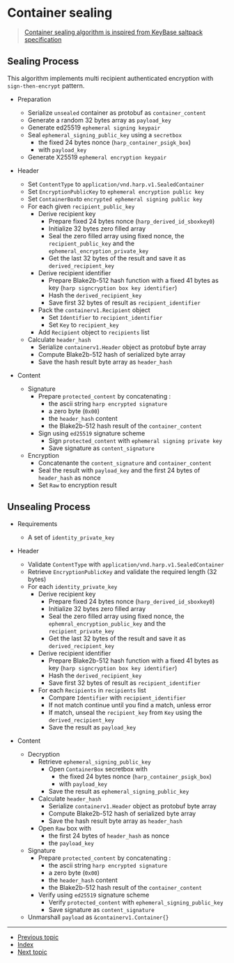 # Container sealing

> [Container sealing algorithm is inspired from KeyBase saltpack specification](https://saltpack.org/)

## Sealing Process

This algorithm implements multi recipient authenticated encryption with
`sign-then-encrypt` pattern.

* Preparation
  * Serialize `unsealed` container as protobuf as `container_content`
  * Generate a random 32 bytes array as `payload_key`
  * Generate ed25519 `ephemeral signing keypair`
  * Seal `ephemeral_signing_public_key` using a `secretbox`
    * the fixed 24 bytes nonce (`harp_container_psigk_box`)
    * with `payload_key`
  * Generate X25519 `ephemeral encryption keypair`

* Header
  * Set `ContentType` to `application/vnd.harp.v1.SealedContainer`
  * Set `EncryptionPublicKey` to `ephemeral encryption public key`
  * Set `ContainerBox`to `encrypted ephemeral signing public key`
  * For each given `recipient_public_key`
    * Derive recipient key
      * Prepare fixed 24 bytes nonce (`harp_derived_id_sboxkey0`)
      * Initialize 32 bytes zero filled array
      * Seal the zero filled array using fixed nonce, the `recipient_public_key` and the `ephemeral_encryption_private_key`
      * Get the last 32 bytes of the result and save it as `derived_recipient_key`
    * Derive recipient identifier
      * Prepare Blake2b-512 hash function with a fixed 41 bytes as key (`harp signcryption box key identifier`)
      * Hash the `derived_recipient_key`
      * Save first 32 bytes of result as `recipient_identifier`
    * Pack the `containerv1.Recipient` object
      * Set `Identifier` to `recipient_identifier`
      * Set `Key` to `recipient_key`
    * Add `Recipient` object to `recipients` list
  * Calculate `header_hash`
    * Serialize `containerv1.Header` object as protobuf byte array
    * Compute Blake2b-512 hash of serialized byte array
    * Save the hash result byte array as `header_hash`

* Content
  * Signature
    * Prepare `protected_content` by concatenating :
      * the ascii string `harp encrypted signature`
      * a zero byte (`0x00`)
      * the `header_hash` content
      * the Blake2b-512 hash result of the `container_content`
    * Sign using `ed25519` signature scheme
      * Sign `protected_content` with `ephemeral signing private key`
      * Save signature as `content_signature`
  * Encryption
    * Concatenante the `content_signature` and `container_content`
    * Seal the result with `payload_key` and the first 24 bytes of `header_hash` as nonce
    * Set `Raw` to encryption result

## Unsealing Process

* Requirements
  * A set of `identity_private_key`

* Header
  * Validate `ContentType` with `application/vnd.harp.v1.SealedContainer`
  * Retrieve `EncryptionPublicKey` and validate the required length (32 bytes)
  * For each `identity_private_key`
    * Derive recipient key
      * Prepare fixed 24 bytes nonce (`harp_derived_id_sboxkey0`)
      * Initialize 32 bytes zero filled array
      * Seal the zero filled array using fixed nonce, the `ephemral_encryption_public_key` and the `recipient_private_key`
      * Get the last 32 bytes of the result and save it as `derived_recipient_key`
    * Derive recipient identifier
      * Prepare Blake2b-512 hash function with a fixed 41 bytes as key (`harp signcryption box key identifier`)
      * Hash the `derived_recipient_key`
      * Save first 32 bytes of result as `recipient_identifier`
    * For each `Recipients` in `recipients` list
      * Compare `Identifier` with `recipient_identifier`
      * If not match continue until you find a match, unless error
      * If match, unseal the `recipient_key` from `Key` using the `derived_recipient_key`
      * Save the result as `payload_key`

* Content
  * Decryption
    * Retrieve `ephemeral_signing_public_key`
      * Open `ContainerBox` secretbox with
        * the fixed 24 bytes nonce (`harp_container_psigk_box`)
        * with `payload_key`
      * Save the result as `ephemeral_signing_public_key`
    * Calculate `header_hash`
      * Serialize `containerv1.Header` object as protobuf byte array
      * Compute Blake2b-512 hash of serialized byte array
      * Save the hash result byte array as `header_hash`
    * Open `Raw` box with
      * the first 24 bytes of `header_hash` as nonce
      * the `payload_key`
  * Signature
    * Prepare `protected_content` by concatenating :
      * the ascii string `harp encrypted signature`
      * a zero byte (`0x00`)
      * the `header_hash` content
      * the Blake2b-512 hash result of the `container_content`
    * Verify using `ed25519` signature scheme
      * Verify `protected_content` with `ephemeral_signing_public_key`
      * Save signature as `content_signature`
  * Unmarshall `payload` as `&containerv1.Container{}`

---

* [Previous topic](2-specifications.md)
* [Index](../)
* [Next topic](../3-secret-bundle/1-introduction.md)
